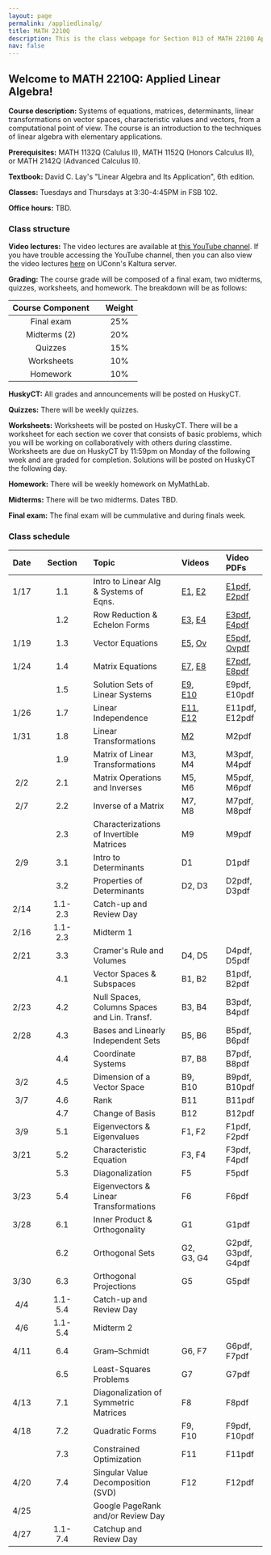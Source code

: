 ```yaml
---
layout: page
permalink: /appliedlinalg/
title: MATH 2210Q
description: This is the class webpage for Section 013 of MATH 2210Q Applied Linear Algebra at UConn.  
nav: false
---
```


## Welcome to MATH 2210Q: Applied Linear Algebra! 

**Course description:** Systems of equations, matrices, determinants, linear transformations on vector spaces, characteristic values and vectors, from a computational point of view. The course is an introduction to the techniques of linear algebra with elementary applications.

**Prerequisites:** MATH 1132Q (Calulus II), MATH 1152Q (Honors Calculus II), or MATH 2142Q (Advanced Calculus II).

**Textbook:** David C. Lay's "Linear Algebra and Its Application", 6th edition. 

**Classes:** Tuesdays and Thursdays at 3:30-4:45PM in FSB 102.

**Office hours:** TBD.


### Class structure



**Video lectures:** The video lectures are available at [this YouTube channel](https://www.youtube.com/channel/UCJgq70ZWtrVIwHEDYdj-kdg/playlists). If you have trouble accessing the YouTube channel, then you can also view the video lectures [here](https://kaltura.uconn.edu/channel/Math%2B2210Q/168885461) on UConn's Kaltura server. 

**Grading:** The course grade will be composed of a final exam, two midterms, quizzes, worksheets, and homework. The breakdown will be as follows: 


| Course Component |       | Weight    | 
| :----:           | :---: |  :----:   |   
| Final exam       |       |  25%      | 
| Midterms (2)     |       |  20%      | 
| Quizzes          |       |  15%      |
| Worksheets       |       |  10%      |  
| Homework         |       |  10%      |

**HuskyCT:** All grades and announcements will be posted on HuskyCT.  

**Quizzes:** There will be weekly quizzes. 

**Worksheets:** Worksheets will be posted on HuskyCT. There will be a worksheet for each section we cover that consists of basic problems, which you will be working on collaboratively with others during classtime. Worksheets are due on HuskyCT by 11:59pm on Monday of the following week and are graded for completion. Solutions will be posted on HuskyCT the following day. 

**Homework:** There will be weekly homework on MyMathLab. 

**Midterms:** There will be two midterms. Dates TBD. 

**Final exam:** The final exam will be cummulative and during finals week. 


### Class schedule

| Date  |      | Section |      | Topic                                       |      | Videos   |      | Video PDFs         |
| :---: | :--: | :---:   | :--: | :---                                        | :--: | :---     | :--: |  :---              |
| 1/17  |      |  1.1    |      |  Intro to Linear Alg & Systems of Eqns.     |      | [E1](https://www.youtube.com/watch?v=0PloaPk86H0&list=PLCyMqkq53VeSogd_0OQtljaVxBtZ0xAC2&index=2), [E2](https://www.youtube.com/watch?v=7QvN1bIMSZQ&list=PLCyMqkq53VeSogd_0OQtljaVxBtZ0xAC2&index=2)   |      | [E1pdf](http://www2.math.uconn.edu/~troby/VLpdfs/E1SysLinEqn.pdf), [E2pdf](http://www2.math.uconn.edu/~troby/VLpdfs/E2SolvLinSys.pdf)       |
|       |      |  1.2    |      |  Row Reduction & Echelon Forms              |      | [E3](https://www.youtube.com/watch?v=S_-cHRG0qeA&list=PLCyMqkq53VeSogd_0OQtljaVxBtZ0xAC2&index=4), [E4](https://www.youtube.com/watch?v=qP2bNBSMWF4&list=PLCyMqkq53VeSogd_0OQtljaVxBtZ0xAC2&index=4)   |      | [E3pdf](http://www2.math.uconn.edu/~troby/VLpdfs/E3echelonForm.pdf), [E4pdf](http://www2.math.uconn.edu/~troby/VLpdfs/E4reducedEF.pdf)       |
| 1/19  |      |  1.3    |      |  Vector Equations                           |      | [E5](https://www.youtube.com/watch?v=Bj6HJ2qDrO4&list=PLCyMqkq53VeSogd_0OQtljaVxBtZ0xAC2&index=5), [Ov](https://www.youtube.com/watch?v=QX1tfnX6-Eg&list=PLCyMqkq53VeSogd_0OQtljaVxBtZ0xAC2&index=1&t=2s)   |      | [E5pdf](http://www2.math.uconn.edu/~troby/VLpdfs/E5vecsLinComb.pdf), [Ovpdf](http://www2.math.uconn.edu/~troby/VLpdfs/overviewSp17.pdf)       |
| 1/24  |      |  1.4    |      |  Matrix Equations                           |      | [E7](https://www.youtube.com/watch?v=bTGS_T3DWGI&list=PLCyMqkq53VeSogd_0OQtljaVxBtZ0xAC2&index=6), [E8](https://www.youtube.com/watch?v=mTuv_veJYmE&list=PLCyMqkq53VeSogd_0OQtljaVxBtZ0xAC2&index=7)   |      | [E7pdf](http://www2.math.uconn.edu/~troby/VLpdfs/E7matrixVecEqns.pdf), [E8pdf](http://www2.math.uconn.edu/~troby/VLpdfs/E8mxEqnSpanSets.pdf)       |
|       |      |  1.5    |      |  Solution Sets of Linear Systems            |      | [E9](https://www.youtube.com/watch?v=odtIy_u1moA&list=PLCyMqkq53VeSogd_0OQtljaVxBtZ0xAC2&index=8), [E10](https://www.youtube.com/watch?v=l8pHK63xnPk&list=PLCyMqkq53VeSogd_0OQtljaVxBtZ0xAC2&index=9)  |      | E9pdf, E10pdf      |
| 1/26  |      |  1.7    |      |  Linear Independence                        |      | [E11](https://www.youtube.com/watch?v=erjhxHnbglc&list=PLCyMqkq53VeSogd_0OQtljaVxBtZ0xAC2&index=10), [E12](https://www.youtube.com/watch?v=53Qyto-tKUU&list=PLCyMqkq53VeSogd_0OQtljaVxBtZ0xAC2&index=11) |      | E11pdf, E12pdf     | 
| 1/31  |      |  1.8    |      |  Linear Transformations                     |      | [M2](https://www.youtube.com/watch?v=W1OMSpcEFds&list=PLCyMqkq53VeSK_cXrAN-vwu2OWdl17shW&index=1)       |      | M2pdf              |
|       |      |  1.9    |      |  Matrix of Linear Transformations           |      | M3, M4   |      | M3pdf, M4pdf       |
| 2/2   |      |  2.1    |      |  Matrix Operations and Inverses             |      | M5, M6   |      | M5pdf, M6pdf       |
| 2/7   |      |  2.2    |      |  Inverse of a Matrix                        |      | M7, M8   |      | M7pdf, M8pdf       |
|       |      |  2.3    |      |  Characterizations of Invertible Matrices   |      | M9       |      | M9pdf              |
| 2/9   |      |  3.1    |      |  Intro to Determinants                      |      | D1       |      | D1pdf              |
|       |      |  3.2    |      |  Properties of Determinants                 |      | D2, D3   |      | D2pdf, D3pdf       |
| 2/14  |      | 1.1-2.3 |      |  Catch-up and Review Day                    |      |          |      |                    |
| 2/16  |      | 1.1-2.3 |      |  Midterm 1                                  |      |          |      |                    |
| 2/21  |      |  3.3    |      |  Cramer's Rule and Volumes                  |      | D4, D5   |      | D4pdf, D5pdf       |
|       |      |  4.1    |      |  Vector Spaces & Subspaces                  |      | B1, B2   |      | B1pdf, B2pdf       |
| 2/23  |      |  4.2    |      | Null Spaces, Columns Spaces and Lin. Transf.|      | B3, B4   |      | B3pdf, B4pdf       |
| 2/28  |      |  4.3    |      |  Bases and Linearly Independent Sets        |      | B5, B6   |      | B5pdf, B6pdf       |
|       |      |  4.4    |      |  Coordinate Systems                         |      | B7, B8   |      | B7pdf, B8pdf       |
| 3/2   |      |  4.5    |      |  Dimension of a Vector Space                |      | B9, B10  |      | B9pdf, B10pdf      |
| 3/7   |      |  4.6    |      |  Rank                                       |      | B11      |      | B11pdf             |
|       |      |  4.7    |      |  Change of Basis                            |      | B12      |      | B12pdf             |
| 3/9   |      |  5.1    |      |  Eigenvectors & Eigenvalues                 |      | F1, F2   |      | F1pdf, F2pdf       |
| 3/21  |      |  5.2    |      |  Characteristic Equation                    |      | F3, F4   |      | F3pdf, F4pdf       |
|       |      |  5.3    |      |  Diagonalization                            |      | F5       |      | F5pdf              |
| 3/23  |      |  5.4    |      |  Eigenvectors & Linear Transformations      |      | F6       |      | F6pdf              |
| 3/28  |      |  6.1    |      |  Inner Product & Orthogonality              |      | G1       |      | G1pdf              |
|       |      |  6.2    |      |  Orthogonal Sets                            |      |G2, G3, G4|      | G2pdf, G3pdf, G4pdf|
| 3/30  |      |  6.3    |      |  Orthogonal Projections                     |      | G5       |      | G5pdf              |
| 4/4   |      | 1.1-5.4 |      |  Catch-up and Review Day                    |      |          |      |                    |
| 4/6   |      | 1.1-5.4 |      |  Midterm 2                                  |      |          |      |                    |
| 4/11  |      |  6.4    |      |  Gram–Schmidt                               |      | G6, F7   |      | G6pdf, F7pdf       |
|       |      |  6.5    |      |  Least-Squares Problems                     |      | G7       |      | G7pdf              |
| 4/13  |      |  7.1    |      |  Diagonalization of Symmetric Matrices      |      | F8       |      | F8pdf              |
| 4/18  |      |  7.2    |      |  Quadratic Forms                            |      | F9, F10  |      | F9pdf, F10pdf      |
|       |      |  7.3    |      |  Constrained Optimization                   |      | F11      |      | F11pdf             |
| 4/20  |      |  7.4    |      |  Singular Value Decomposition (SVD)         |      | F12      |      | F12pdf             |
| 4/25  |      |         |      |  Google PageRank and/or Review Day          |      |          |      |                    |
| 4/27  |      | 1.1-7.4 |      |  Catchup and Review Day                     |      |          |      |                    |



<!-- 

Quizzes will be weekly (2 random homework problems)

Homework will be about 10 problems per week on MyMathLab (3-4 per section we cover that week)

I will do a mostly flipped classroom style. A little bit of lecture plus problem solving session/working on worksheets. 
I will do more lecture on the days we are covering harder sections. 

-->

